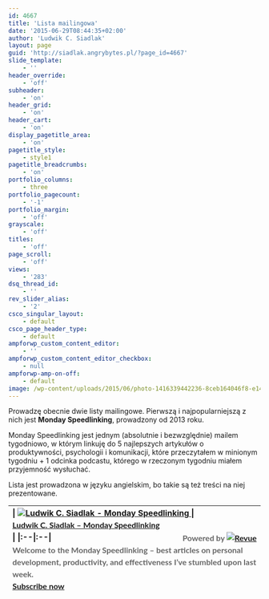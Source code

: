 ```yaml
---
id: 4667
title: 'Lista mailingowa'
date: '2015-06-29T08:44:35+02:00'
author: 'Ludwik C. Siadlak'
layout: page
guid: 'http://siadlak.angrybytes.pl/?page_id=4667'
slide_template:
    - ''
header_override:
    - 'off'
subheader:
    - 'on'
header_grid:
    - 'on'
header_cart:
    - 'on'
display_pagetitle_area:
    - 'on'
pagetitle_style:
    - style1
pagetitle_breadcrumbs:
    - 'on'
portfolio_columns:
    - three
portfolio_pagecount:
    - '-1'
portfolio_margin:
    - 'off'
grayscale:
    - 'off'
titles:
    - 'off'
page_scroll:
    - 'off'
views:
    - '283'
dsq_thread_id:
    - ''
rev_slider_alias:
    - '2'
csco_singular_layout:
    - default
csco_page_header_type:
    - default
ampforwp_custom_content_editor:
    - ''
ampforwp_custom_content_editor_checkbox:
    - null
ampforwp-amp-on-off:
    - default
image: /wp-content/uploads/2015/06/photo-1416339442236-8ceb164046f8-e1491508350460-1.jpg
---
```


Prowadzę obecnie dwie listy mailingowe. Pierwszą i najpopularniejszą z nich jest **Monday Speedlinking**, prowadzony od 2013 roku.

Monday Speedlinking jest jednym (absolutnie i bezwzględnie) mailem tygodniowo, w którym linkuję do 5 najlepszych artykułów o produktywności, psychologii i komunikacji, które przeczytałem w minionym tygodniu + 1 odcinka podcastu, którego w rzeczonym tygodniu miałem przyjemność wysłuchać.

Lista jest prowadzona w języku angielskim, bo takie są też treści na niej prezentowane.

| \| [![Ludwik C. Siadlak - Monday Speedlinking](https://s3.amazonaws.com/revue/profiles/images/000/011/426/small/VRgvSt0t.png?1461186608)  ](https://www.getrevue.co/profile/ludwikc?utm_campaign=Blog&utm_content=profile-image&utm_medium=email&utm_source=invitation) \| <div style="font-family: 'lato', 'Helvetica Neue', Helvetica, Arial, sans-serif; line-height: 28px; font-size: 1em; font-weight: bold;">[Ludwik C. Siadlak – Monday Speedlinking](https://www.getrevue.co/profile/ludwikc?utm_campaign=Blog&utm_content=profile-name&utm_medium=email&utm_source=invitation)</div><div style="float:right;font-family: 'lato', 'Helvetica Neue', Helvetica, Arial, sans-serif; line-height: 24px; font-size: 1em; color: #666;">Powered by    [![Revue](https://d3jbm9h03wxzi9.cloudfront.net/assets/email/revue_gray-99f4cab9d76e074438c58f6055605e4d45773b72dc55dd8b8305b0634fc4f381.png)  ](https://www.getrevue.co/?utm_campaign=Blog&utm_content=logo&utm_medium=email&utm_source=invitation)</div><div style="float:left;font-family: 'lato', 'Helvetica Neue', Helvetica, Arial, sans-serif; line-height: 24px; font-size: 1em; color: #666;">Welcome to the Monday Speedlinking – best articles on personal development,    productivity, and effectiveness I’ve stumbled upon last week.  <div>   [Subscribe now](https://www.getrevue.co/profile/ludwikc?utm_campaign=Blog&utm_medium=email&utm_source=invitation)   </div></div> \| \|:--\|:--\| |
|:--|